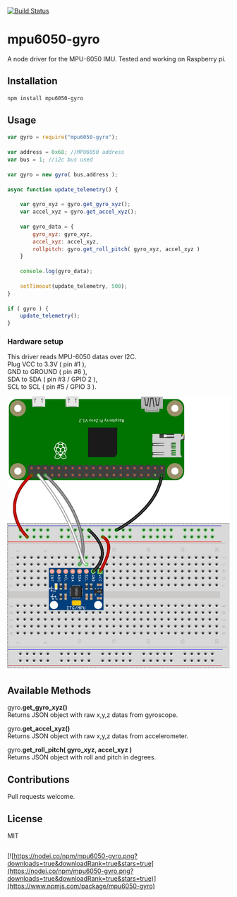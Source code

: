 [![Build Status](https://travis-ci.org/lesitevideo/MPU6050-gyro.svg?branch=master)](https://travis-ci.org/lesitevideo/MPU6050-gyro)

# mpu6050-gyro

A node driver for the MPU-6050 IMU. Tested and working on Raspberry pi.

## Installation

```sh
npm install mpu6050-gyro
```

## Usage


```js
var gyro = require("mpu6050-gyro");

var address = 0x68; //MPU6050 address
var bus = 1; //i2c bus used

var gyro = new gyro( bus,address );

async function update_telemetry() {
	
	var gyro_xyz = gyro.get_gyro_xyz();
	var accel_xyz = gyro.get_accel_xyz();
	
	var gyro_data = {
		gyro_xyz: gyro_xyz,
		accel_xyz: accel_xyz,
		rollpitch: gyro.get_roll_pitch( gyro_xyz, accel_xyz )
	}
	
	console.log(gyro_data);
	
	setTimeout(update_telemetry, 500);
}

if ( gyro ) {
	update_telemetry();
}
```

### Hardware setup

This driver reads MPU-6050 datas over I2C.<br/>
Plug VCC to 3.3V ( pin #1 ),<br/>
GND to GROUND  ( pin #6 ),<br/>
SDA to SDA ( pin #3 / GPIO 2 ),<br/>
SCL to SCL ( pin #5 / GPIO 3 ).

![RPI Wiring Diagram](https://raw.githubusercontent.com/lesitevideo/MPU6050-gyro/master/wiring.jpg)

## Available Methods

gyro.**get_gyro_xyz()**  
Returns JSON object with raw x,y,z datas from gyroscope.

gyro.**get_accel_xyz()**  
Returns JSON object with raw x,y,z datas from accelerometer.

gyro.**get_roll_pitch( gyro_xyz, accel_xyz )**  
Returns JSON object with roll and pitch in degrees.



## Contributions

Pull requests welcome.

## License

MIT

##

[![https://nodei.co/npm/mpu6050-gyro.png?downloads=true&downloadRank=true&stars=true](https://nodei.co/npm/mpu6050-gyro.png?downloads=true&downloadRank=true&stars=true)](https://www.npmjs.com/package/mpu6050-gyro)
